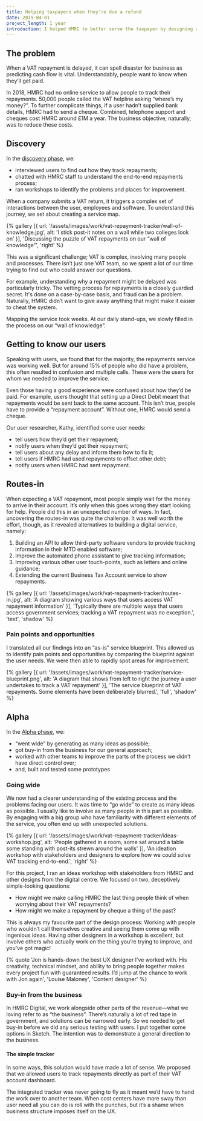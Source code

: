 ```yaml
---
title: Helping taxpayers when they’re due a refund
date: 2019-04-01
project_length: 1 year
introduction: I helped HMRC to better serve the taxpayer by designing a service to track VAT repayments online.
---
```

## The problem
When a VAT repayment is delayed, it can spell disaster for business as predicting cash flow is vital. Understandably, people want to know when they’ll get paid.

In 2018, HMRC had no online service to allow people to track their repayments. 50,000 people called the VAT helpline asking “where’s my money?”. To further complicate things, if a user hadn’t supplied bank details, HMRC had to send a cheque. Combined, telephone support and cheques cost HMRC around £1M a year. The business objective, naturally, was to reduce these costs.


## Discovery
In the [discovery phase](https://www.gov.uk/service-manual/agile-delivery/how-the-discovery-phase-works), we:

* interviewed users to find out how they track repayments;
* chatted with HMRC staff to understand the end-to-end repayments process;
* ran workshops to identify the problems and places for improvement.

When a company submits a VAT return, it triggers a complex set of interactions between the user, employees and software. To understand this journey, we set about creating a service map.

{% gallery [{
  url: '/assets/images/work/vat-repayment-tracker/wall-of-knowledge.jpg',
  alt: 'I stick post-it notes on a wall while two colleges look on'
}],
'Discussing the puzzle of VAT repayments on our “wall of knowledge”',
'right' %}

This was a significant challenge; VAT is complex, involving many people and processes. There isn’t just one VAT team, so we spent a lot of our time trying to find out who could answer our questions.

For example, understanding why a repayment might be delayed was particularly tricky. The vetting process for repayments is a closely guarded secret. It's done on a case-by-case basis, and fraud can be a problem. Naturally, HMRC didn’t want to give away anything that might make it easier to cheat the system.

Mapping the service took weeks. At our daily stand-ups, we slowly filled in the process on our “wall of knowledge”.

## Getting to know our users
Speaking with users, we found that for the majority, the repayments service was working well. But for around 15% of people who did have a problem, this often resulted in confusion and multiple calls. These were the users for whom we needed to improve the service.

Even those having a good experience were confused about how they’d be paid. For example, users thought that setting up a Direct Debit meant that repayments would be sent back to the same account. This isn’t true, people have to provide a “repayment account”. Without one, HMRC would send a cheque.

Our user researcher, Kathy, identified some user needs:

* tell users how they’d get their repayment;
* notify users when they’d get their repayment;
* tell users about any delay and inform them how to fix it;
* tell users if HMRC had used repayments to offset other debt;
* notify users when HMRC had sent repayment.

## Routes-in
When expecting a VAT repayment, most people simply wait for the money to arrive in their account. It’s only when this goes wrong they start looking for help. People did this in an unexpected number of ways. In fact, uncovering the routes-in was quite the challenge. It was well worth the effort, though, as it revealed alternatives to building a digital service, namely:

1. Building an API to allow third-party software vendors to provide tracking information in their MTD enabled software;
2. Improve the automated phone assistant to give tracking information;
3. Improving various other user touch-points, such as letters and online guidance;
4. Extending the current Business Tax Account service to show repayments.

{% gallery [{
  url: '/assets/images/work/vat-repayment-tracker/routes-in.jpg',
  alt: 'A diagram showing various ways that users access VAT repayment information'
}],
'Typically there are multiple ways that users access government services; tracking a VAT repayment was no exception.',
'text',
'shadow' %}

### Pain points and opportunities
I translated all our findings into an “as-is” service blueprint. This allowed us to identify pain points and opportunities by comparing the blueprint against the user needs. We were then able to rapidly spot areas for improvement.

{% gallery [{
  url: '/assets/images/work/vat-repayment-tracker/service-blueprint.png',
  alt: 'A diagram that shows from left to right the journey a user undertakes to track a VAT repayment'
}],
'The service blueprint of VAT repayments. Some elements have been deliberately blurred.',
'full',
'shadow' %}

## Alpha
In the [Alpha phase](https://www.gov.uk/service-manual/agile-delivery/how-the-alpha-phase-works), we:

* “went wide” by generating as many ideas as possible;
* got buy-in from the business for our general approach;
* worked with other teams to improve the parts of the process we didn’t have direct control over;
* and, built and tested some prototypes

### Going wide
We now had a clearer understanding of the existing process and the problems facing our users. It was time to “go wide” to create as many ideas as possible. I usually like to involve as many people in this part as possible. By engaging with a big group who have familiarity with different elements of the service, you often end up with unexpected solutions.

{% gallery [{
  url: '/assets/images/work/vat-repayment-tracker/ideas-workshop.jpg',
  alt: 'People gathered in a room, some sat around a table some standing with post-its strewn around the walls'
}],
'An ideation workshop with stakeholders and designers to explore how we could solve VAT tracking end-to-end.',
'right' %}

For this project, I ran an ideas workshop with stakeholders from HMRC and other designs from the digital centre. We focused on two, deceptively simple-looking questions:

* How might we make calling HMRC the last thing people think of when worrying about their VAT repayments?
* How might we make a repayment by cheque a thing of the past?

This is always my favourite part of the design process: Working with people who wouldn’t call themselves creative and seeing them come up with ingenious ideas. Having other designers in a workshop is excellent, but involve others who actually work on the thing you’re trying to improve, and you’ve got magic!

{% quote 
'Jon is hands-down the best UX designer I’ve worked with. His creativity, technical mindset, and ability to bring people together makes every project fun with guaranteed results. I’d jump at the chance to work with Jon again',
'Louise Maloney',
'Content designer'
%}

### Buy-in from the business
In HMRC Digital, we work alongside other parts of the revenue—what we loving refer to as “the business”. There’s naturally a lot of red tape in government, and solutions can be narrowed early. So we needed to get buy-in before we did any serious testing with users. I put together some options in Sketch. The intention was to demonstrate a general direction to the business.

#### The simple tracker
In some ways, this solution would have made a lot of sense. We proposed that we allowed users to track repayments directly as part of their VAT account dashboard.

The integrated tracker was never going to fly as it meant we’d have to hand the work over to another team. When cost centers have more sway than user need all you can do is roll with the punches, but it’s a shame when business structure imposes itself on the UX.

